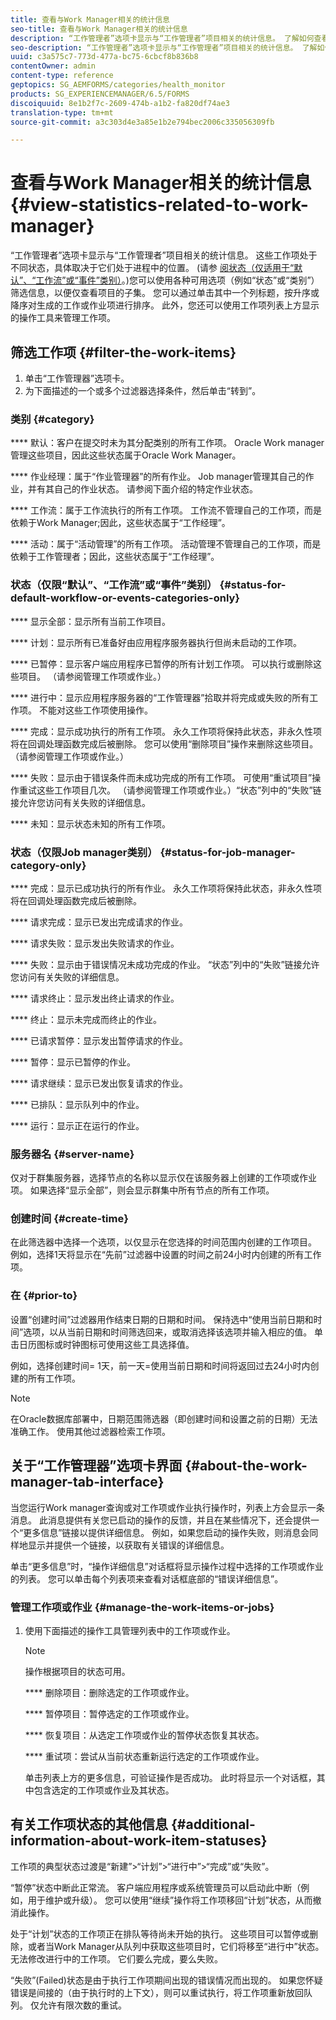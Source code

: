 ```yaml
---
title: 查看与Work Manager相关的统计信息
seo-title: 查看与Work Manager相关的统计信息
description: “工作管理者”选项卡显示与“工作管理者”项目相关的统计信息。 了解如何查看和筛选工作项。
seo-description: “工作管理者”选项卡显示与“工作管理者”项目相关的统计信息。 了解如何查看和筛选工作项。
uuid: c3a575c7-773d-477a-bc75-6cbcf8b836b8
contentOwner: admin
content-type: reference
geptopics: SG_AEMFORMS/categories/health_monitor
products: SG_EXPERIENCEMANAGER/6.5/FORMS
discoiquuid: 8e1b2f7c-2609-474b-a1b2-fa820df74ae3
translation-type: tm+mt
source-git-commit: a3c303d4e3a85e1b2e794bec2006c335056309fb

---
```



# 查看与Work Manager相关的统计信息 {#view-statistics-related-to-work-manager}

“工作管理者”选项卡显示与“工作管理者”项目相关的统计信息。 这些工作项处于不同状态，具体取决于它们处于进程中的位置。 (请参 [阅状态（仅适用于“默认”、“工作流”或“事件”类别）](view-statistics-related-manager.md#status-for-default-workflow-or-events-categories-only)。)您可以使用各种可用选项（例如“状态”或“类别”）筛选信息，以便仅查看项目的子集。 您可以通过单击其中一个列标题，按升序或降序对生成的工作或作业项进行排序。 此外，您还可以使用工作项列表上方显示的操作工具来管理工作项。

## 筛选工作项 {#filter-the-work-items}

1. 单击“工作管理器”选项卡。
1. 为下面描述的一个或多个过滤器选择条件，然后单击“转到”。

### 类别 {#category}

**** 默认：客户在提交时未为其分配类别的所有工作项。 Oracle Work manager管理这些项目，因此这些状态属于Oracle Work Manager。

**** 作业经理：属于“作业管理器”的所有作业。 Job manager管理其自己的作业，并有其自己的作业状态。 请参阅下面介绍的特定作业状态。

**** 工作流：属于工作流执行的所有工作项。 工作流不管理自己的工作项，而是依赖于Work Manager;因此，这些状态属于“工作经理”。

**** 活动：属于“活动管理”的所有工作项。 活动管理不管理自己的工作项，而是依赖于工作管理者；因此，这些状态属于“工作经理”。

### 状态（仅限“默认”、“工作流”或“事件”类别） {#status-for-default-workflow-or-events-categories-only}

**** 显示全部：显示所有当前工作项目。

**** 计划：显示所有已准备好由应用程序服务器执行但尚未启动的工作项。

**** 已暂停：显示客户端应用程序已暂停的所有计划工作项。 可以执行或删除这些项目。 （请参阅管理工作项或作业。）

**** 进行中：显示应用程序服务器的“工作管理器”拾取并将完成或失败的所有工作项。 不能对这些工作项使用操作。

**** 完成：显示成功执行的所有工作项。 永久工作项将保持此状态，非永久性项将在回调处理函数完成后被删除。 您可以使用“删除项目”操作来删除这些项目。 （请参阅管理工作项或作业。）

**** 失败：显示由于错误条件而未成功完成的所有工作项。 可使用“重试项目”操作重试这些工作项目几次。 （请参阅管理工作项或作业。）“状态”列中的“失败”链接允许您访问有关失败的详细信息。

**** 未知：显示状态未知的所有工作项。

### 状态（仅限Job manager类别） {#status-for-job-manager-category-only}

**** 完成：显示已成功执行的所有作业。 永久工作项将保持此状态，非永久性项将在回调处理函数完成后被删除。

**** 请求完成：显示已发出完成请求的作业。

**** 请求失败：显示发出失败请求的作业。

**** 失败：显示由于错误情况未成功完成的作业。 “状态”列中的“失败”链接允许您访问有关失败的详细信息。

**** 请求终止：显示发出终止请求的作业。

**** 终止：显示未完成而终止的作业。

**** 已请求暂停：显示发出暂停请求的作业。

**** 暂停：显示已暂停的作业。

**** 请求继续：显示已发出恢复请求的作业。

**** 已排队：显示队列中的作业。

**** 运行：显示正在运行的作业。

### 服务器名 {#server-name}

仅对于群集服务器，选择节点的名称以显示仅在该服务器上创建的工作项或作业项。 如果选择“显示全部”，则会显示群集中所有节点的所有工作项。

### 创建时间 {#create-time}

在此筛选器中选择一个选项，以仅显示在您选择的时间范围内创建的工作项目。 例如，选择1天将显示在“先前”过滤器中设置的时间之前24小时内创建的所有工作项。

### 在 {#prior-to}

设置“创建时间”过滤器用作结束日期的日期和时间。 保持选中“使用当前日期和时间”选项，以从当前日期和时间筛选回来，或取消选择该选项并输入相应的值。 单击日历图标或时钟图标可使用这些工具选择值。

例如，选择创建时间= 1天，前一天=使用当前日期和时间将返回过去24小时内创建的所有工作项。

>[!NOTE]
>
>在Oracle数据库部署中，日期范围筛选器（即创建时间和设置之前的日期）无法准确工作。 使用其他过滤器检索工作项。

## 关于“工作管理器”选项卡界面 {#about-the-work-manager-tab-interface}

当您运行Work manager查询或对工作项或作业执行操作时，列表上方会显示一条消息。 此消息提供有关您已启动的操作的反馈，并且在某些情况下，还会提供一个“更多信息”链接以提供详细信息。 例如，如果您启动的操作失败，则消息会同样地显示并提供一个链接，以获取有关错误的详细信息。

单击“更多信息”时，“操作详细信息”对话框将显示操作过程中选择的工作项或作业的列表。 您可以单击每个列表项来查看对话框底部的“错误详细信息”。

### 管理工作项或作业 {#manage-the-work-items-or-jobs}

1. 使用下面描述的操作工具管理列表中的工作项或作业。

   >[!NOTE]
   >
   >操作根据项目的状态可用。

   **** 删除项目：删除选定的工作项或作业。

   **** 暂停项目：暂停选定的工作项或作业。

   **** 恢复项目：从选定工作项或作业的暂停状态恢复其状态。

   **** 重试项：尝试从当前状态重新运行选定的工作项或作业。

   单击列表上方的更多信息，可验证操作是否成功。 此时将显示一个对话框，其中包含选定的工作项或作业及其状态。

## 有关工作项状态的其他信息 {#additional-information-about-work-item-statuses}

工作项的典型状态过渡是“新建”>“计划”>“进行中”>“完成”或“失败”。

“暂停”状态中断此正常流。 客户端应用程序或系统管理员可以启动此中断（例如，用于维护或升级）。 您可以使用“继续”操作将工作项移回“计划”状态，从而撤消此操作。

处于“计划”状态的工作项正在排队等待尚未开始的执行。 这些项目可以暂停或删除，或者当Work Manager从队列中获取这些项目时，它们将移至“进行中”状态。 无法修改进行中的工作项。 它们要么完成，要么失败。

“失败”(Failed)状态是由于执行工作项期间出现的错误情况而出现的。 如果您怀疑错误是间接的（由于执行时的上下文），则可以重试执行，将工作项重新放回队列。 仅允许有限次数的重试。
